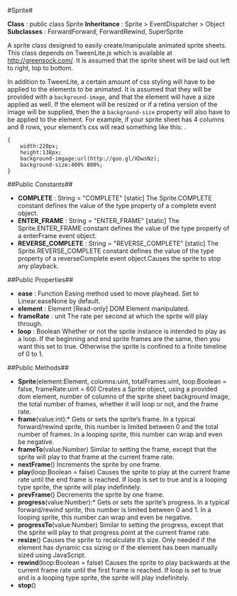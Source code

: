 #Sprite#

__Class__ : public class Sprite
__Inheritance__ : Sprite > EventDispatcher > Object
__Subclasses__ : ForwardForward, ForwardRewind, SuperSprite

A sprite class designed to easily create/manipulate animated sprite sheets. This class depends on TweenLite.js which is available at <http://greensock.com/>. It is assumed that the sprite sheet will be laid out left to right, top to bottom.

In addition to TweenLite, a certain amount of css styling will have to be applied to the elements to be animated. It is assumed that they will be provided with a `background-image`, and that the element will have a size applied as well. If the element will be resized or if a retina version of the image will be supplied, then the a `background-size` property will also have to be applied to the element. For example, if your sprite sheet has 4 columns and 8 rows, your element’s css will read something like this: .

	{
		width:220px;
		height:138px;
		background-imgage:url(http://goo.gl/XDwsNz);
		background-size:400% 800%;
	}

##Public Constants##

* __COMPLETE__ : String = "COMPLETE"
[static] The Sprite.COMPLETE constant defines the value of the type property of a complete event object.
* __ENTER&#95;FRAME__ : String = "ENTER_FRAME"
[static] The Sprite.ENTER_FRAME constant defines the value of the type property of a enterFrame event object.
* __REVERSE&#95;COMPLETE__ : String = "REVERSE_COMPLETE"
[static] The Sprite.REVERSE_COMPLETE constant defines the value of the type property of a reverseComplete event object.Causes the sprite to stop any playback.

##Public Properties##

* __ease__ : Function
Easing method used to move playhead. Set to Linear.easeNone by default.
* __element__ : Element
[Read-only] DOM Element manipulated.
* __frameRate__ : unit
The rate per second at which the sprite will play through.
* __loop__ : Boolean
Whether or not the sprite instance is intended to play as a loop. If the beginning and end sprite frames are the same, then you want this set to true. Otherwise the sprite is confined to a finite timeline of 0 to 1.

##Public Methods##

* __Sprite__(element:Element, columns:uint, totalFrames:uint, loop:Boolean = false, frameRate:uint = 60)
Creates a Sprite object, using a provided dom element, number of columns of the sprite sheet background image, the total number of frames, whether it will loop or not, and the frame rate.
* __frame__(value:int):*
Gets or sets the sprite’s frame. In a typical forward/rewind sprite, this number is limited between 0 and the total number of frames. In a looping sprite, this number can wrap and even be negative.
* __frameTo__(value:Number)
Similar to setting the frame, except that the sprite will play to that frame at the current frame rate.
* __nextFrame__()
Increments the sprite by one frame.
* __play__(loop:Boolean = false)
Causes the sprite to play at the current frame rate until the end frame is reached. If loop is set to true and is a looping type sprite, the sprite will play indefinitely.
* __prevFrame__()
Decrements the sprite by one frame.
* __progress__(value:Number):*
Gets or sets the sprite’s progress. In a typical forward/rewind sprite, this number is limited between 0 and 1. In a looping sprite, this number can wrap and even be negative.
* __progressTo__(value:Number)
Similar to setting the progress, except that the sprite will play to that progress point at the current frame rate.
* __resize__()
Causes the sprite to recalculate it’s size. Only needed if the element has dynamic css sizing or if the element has been manually sized using JavaScript.
* __rewind__(loop:Boolean = false)
Causes the sprite to play backwards at the current frame rate until the first frame is reached. If loop is set to true and is a looping type sprite, the sprite will play indefinitely.
* __stop__()
